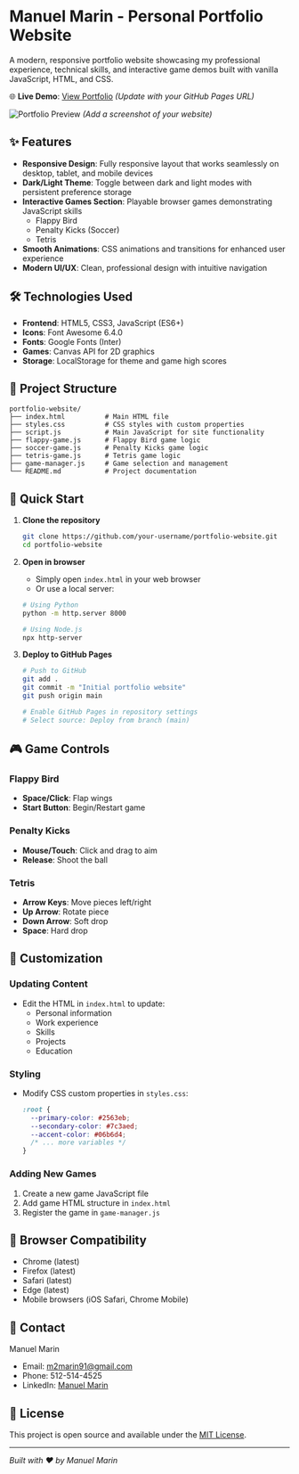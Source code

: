 # Manuel Marin - Personal Portfolio Website

A modern, responsive portfolio website showcasing my professional experience, technical skills, and interactive game demos built with vanilla JavaScript, HTML, and CSS.

🌐 **Live Demo**: [View Portfolio](https://your-username.github.io) *(Update with your GitHub Pages URL)*

![Portfolio Preview](preview.png) *(Add a screenshot of your website)*

## ✨ Features

- **Responsive Design**: Fully responsive layout that works seamlessly on desktop, tablet, and mobile devices
- **Dark/Light Theme**: Toggle between dark and light modes with persistent preference storage
- **Interactive Games Section**: Playable browser games demonstrating JavaScript skills
  - Flappy Bird
  - Penalty Kicks (Soccer)
  - Tetris
- **Smooth Animations**: CSS animations and transitions for enhanced user experience
- **Modern UI/UX**: Clean, professional design with intuitive navigation

## 🛠️ Technologies Used

- **Frontend**: HTML5, CSS3, JavaScript (ES6+)
- **Icons**: Font Awesome 6.4.0
- **Fonts**: Google Fonts (Inter)
- **Games**: Canvas API for 2D graphics
- **Storage**: LocalStorage for theme and game high scores

## 📂 Project Structure

```
portfolio-website/
├── index.html          # Main HTML file
├── styles.css          # CSS styles with custom properties
├── script.js           # Main JavaScript for site functionality
├── flappy-game.js      # Flappy Bird game logic
├── soccer-game.js      # Penalty Kicks game logic
├── tetris-game.js      # Tetris game logic
├── game-manager.js     # Game selection and management
└── README.md           # Project documentation
```

## 🚀 Quick Start

1. **Clone the repository**
   ```bash
   git clone https://github.com/your-username/portfolio-website.git
   cd portfolio-website
   ```

2. **Open in browser**
   - Simply open `index.html` in your web browser
   - Or use a local server:
   ```bash
   # Using Python
   python -m http.server 8000
   
   # Using Node.js
   npx http-server
   ```

3. **Deploy to GitHub Pages**
   ```bash
   # Push to GitHub
   git add .
   git commit -m "Initial portfolio website"
   git push origin main
   
   # Enable GitHub Pages in repository settings
   # Select source: Deploy from branch (main)
   ```

## 🎮 Game Controls

### Flappy Bird
- **Space/Click**: Flap wings
- **Start Button**: Begin/Restart game

### Penalty Kicks
- **Mouse/Touch**: Click and drag to aim
- **Release**: Shoot the ball

### Tetris
- **Arrow Keys**: Move pieces left/right
- **Up Arrow**: Rotate piece
- **Down Arrow**: Soft drop
- **Space**: Hard drop

## 🎨 Customization

### Updating Content
- Edit the HTML in `index.html` to update:
  - Personal information
  - Work experience
  - Skills
  - Projects
  - Education

### Styling
- Modify CSS custom properties in `styles.css`:
  ```css
  :root {
    --primary-color: #2563eb;
    --secondary-color: #7c3aed;
    --accent-color: #06b6d4;
    /* ... more variables */
  }
  ```

### Adding New Games
1. Create a new game JavaScript file
2. Add game HTML structure in `index.html`
3. Register the game in `game-manager.js`

## 📱 Browser Compatibility

- Chrome (latest)
- Firefox (latest)
- Safari (latest)
- Edge (latest)
- Mobile browsers (iOS Safari, Chrome Mobile)

## 🤝 Contact

Manuel Marin
- Email: m2marin91@gmail.com
- Phone: 512-514-4525
- LinkedIn: [Manuel Marin](https://linkedin.com/in/manuel-marin)

## 📄 License

This project is open source and available under the [MIT License](LICENSE).

---

*Built with ❤️ by Manuel Marin*